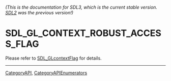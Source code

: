 ###### (This is the documentation for SDL3, which is the current stable version. [SDL2](https://wiki.libsdl.org/SDL2/) was the previous version!)
# SDL_GL_CONTEXT_ROBUST_ACCESS_FLAG

Please refer to [SDL_GLcontextFlag](SDL_GLcontextFlag) for details.

----
[CategoryAPI](CategoryAPI), [CategoryAPIEnumerators](CategoryAPIEnumerators)

